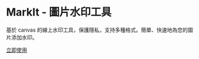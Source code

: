 # MarkIt - 圖片水印工具

基於 canvas 的線上水印工具，保護隱私，支持多種格式。簡單、快速地為您的圖片添加水印。

[立即使用](https://markit.stares.com.tw/)